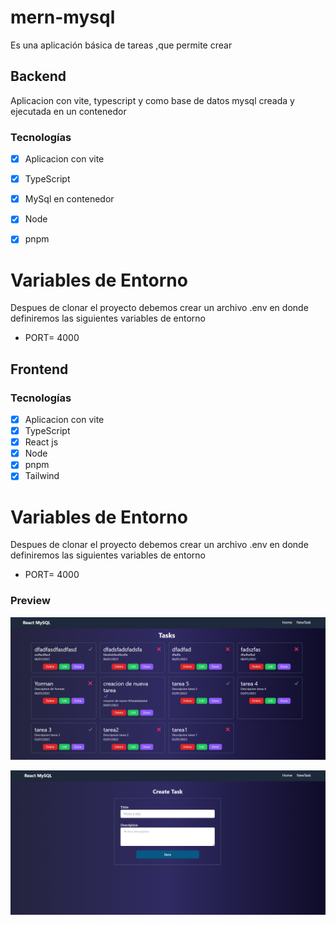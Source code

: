 # mern-mysql
Es una aplicación básica de tareas ,que permite crear  


## Backend
Aplicacion con vite, typescript y como base de datos mysql creada y ejecutada en un contenedor
### Tecnologías

- [x] Aplicacion con vite
- [x] TypeScript
- [x] MySql en contenedor
- [x] Node
- [x] pnpm 


# Variables de Entorno
Despues de clonar el proyecto debemos crear un archivo .env  en donde definiremos las siguientes variables de entorno 
- PORT= 4000

## Frontend

### Tecnologías

- [x] Aplicacion con vite
- [x] TypeScript
- [x] React js
- [x] Node
- [x] pnpm 
- [x] Tailwind

# Variables de Entorno
Despues de clonar el proyecto debemos crear un archivo .env  en donde definiremos las siguientes variables de entorno 
- PORT= 4000

 ### Preview


<p align="center">
    <img src="./assets/taskpage.png" />
<p/>


<p align="center">
    <img src="./assets/taskform.png" />
<p/>


